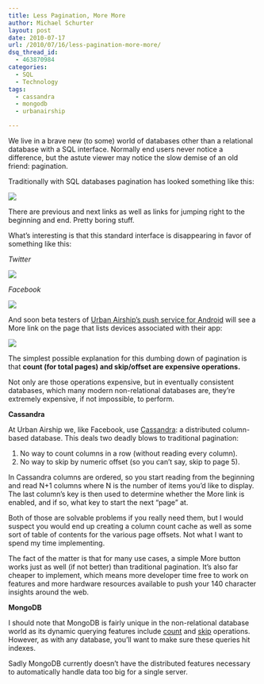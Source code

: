 ```yaml
---
title: Less Pagination, More More
author: Michael Schurter
layout: post
date: 2010-07-17
url: /2010/07/16/less-pagination-more-more/
dsq_thread_id:
  - 463870984
categories:
  - SQL
  - Technology
tags:
  - cassandra
  - mongodb
  - urbanairship

---
```

We live in a brave new (to some) world of databases other than a relational database with a SQL interface. Normally end users never notice a difference, but the astute viewer may notice the slow demise of an old friend: pagination.

Traditionally with SQL databases pagination has looked something like this:
  
![][1]

There are previous and next links as well as links for jumping right to the beginning and end. Pretty boring stuff.

What&#8217;s interesting is that this standard interface is disappearing in favor of something like this:

_Twitter_
  
![][2]

_Facebook_
  
![][3]

And soon beta testers of [Urban Airship&#8217;s push service for Android][4] will see a More link on the page that lists devices associated with their app:

![][5]

The simplest possible explanation for this dumbing down of pagination is that **count (for total pages) and skip/offset are expensive operations.**

Not only are those operations expensive, but in eventually consistent databases, which many modern non-relational databases are, they&#8217;re extremely expensive, if not impossible, to perform.

**Cassandra**

At Urban Airship we, like Facebook, use [Cassandra][6]: a distributed column-based database. This deals two deadly blows to traditional pagination:

  1. No way to count columns in a row (without reading every column).
  2. No way to skip by numeric offset (so you can&#8217;t say, skip to page 5).

In Cassandra columns are ordered, so you start reading from the beginning and read N+1 columns where N is the number of items you&#8217;d like to display. The last column&#8217;s key is then used to determine whether the More link is enabled, and if so, what key to start the next &#8220;page&#8221; at. 

Both of those are solvable problems if you really need them, but I would suspect you would end up creating a column count cache as well as some sort of table of contents for the various page offsets. Not what I want to spend my time implementing.

The fact of the matter is that for many use cases, a simple More button works just as well (if not better) than traditional pagination. It&#8217;s also far cheaper to implement, which means more developer time free to work on features and more hardware resources available to push your 140 character insights around the web.

**MongoDB**

I should note that MongoDB is fairly unique in the non-relational database world as its dynamic querying features include [count][7] and [skip][8] operations. However, as with any database, you&#8217;ll want to make sure these queries hit indexes.

Sadly MongoDB currently doesn&#8217;t have the distributed features necessary to automatically handle data too big for a single server.

 [1]: https://schmichael.com/files/pagination.png
 [2]: https://schmichael.com/files/twitter-more.png
 [3]: https://schmichael.com/files/facebook-more.png
 [4]: http://blog.urbanairship.com/2010/05/25/android-delivers-push-notifications-are-here-to-stay/
 [5]: https://schmichael.com/files/apids-more.png
 [6]: http://cassandra.apache.org/
 [7]: http://www.mongodb.org/display/DOCS/Aggregation#Aggregation-Count
 [8]: http://www.mongodb.org/display/DOCS/Advanced+Queries#AdvancedQueries-%7B%7Bskip%28%29%7D%7D